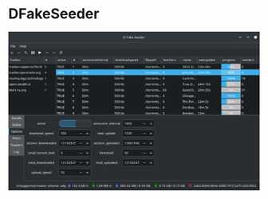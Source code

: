 # DFakeSeeder

![DFakeSeeder screenshot](https://github.com/dmzoneill/dFakeSeeder/blob/main/images/screenshot.png)
